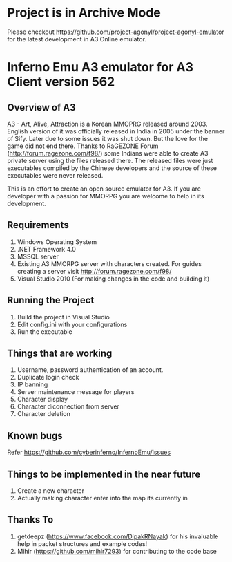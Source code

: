 # Project is in Archive Mode

Please checkout https://github.com/project-agonyl/project-agonyl-emulator for the latest development in A3 Online emulator.

Inferno Emu A3 emulator for A3 Client version 562
==================================================

Overview of A3
---------------
A3 - Art, Alive, Attraction is a Korean MMOPRG released around 2003. English version of it was officially released in India in 2005 under the banner of Sify. Later due to some issues it was shut down. But the love for the game did not end there. Thanks to RaGEZONE Forum (http://forum.ragezone.com/f98/) some Indians were able to create A3 private server using the files released there. The released files were just executables compiled by the Chinese developers and the source of these executables were never released. 

This is an effort to create an open source emulator for A3. If you are developer with a passion for MMORPG you are welcome to help in its development.

Requirements
------------
1. Windows Operating System
2. .NET Framework 4.0
3. MSSQL server
4. Existing A3 MMORPG server with characters created. For guides creating a server visit http://forum.ragezone.com/f98/
5. Visual Studio 2010 (For making changes in the code and building it)

Running the Project
-------------------
1. Build the project in Visual Studio 
2. Edit config.ini with your configurations
3. Run the executable


Things that are working
------------------------
1. Username, password authentication of an account.
2. Duplicate login check
3. IP banning
4. Server maintenance message for players
5. Character display
6. Character diconnection from server
7. Character deletion

Known bugs
----------
Refer https://github.com/cyberinferno/InfernoEmu/issues

Things to be implemented in the near future
--------------------------------------------
1. Create a new character
2. Actually making character enter into the map its currently in


Thanks To
----------
1. getdeepz (https://www.facebook.com/DipakRNayak) for his invaluable help in packet structures and example codes!
2. Mihir (https://github.com/mihir7293) for contributing to the code base
